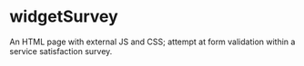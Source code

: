 # widgetSurvey
An HTML page with external JS and CSS; attempt at form validation within a service satisfaction survey.
